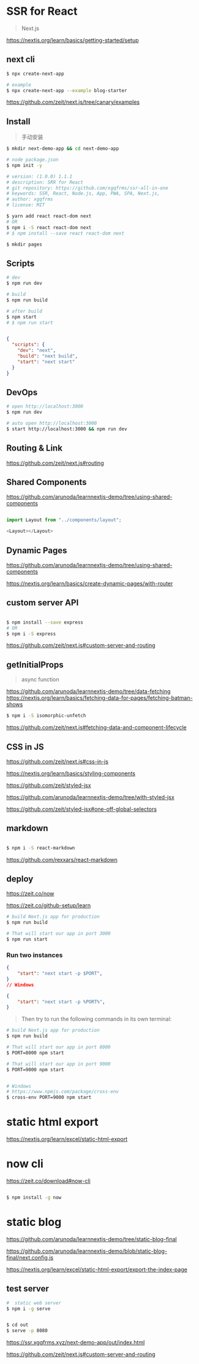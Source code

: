 # SSR for React

> Next.js

https://nextjs.org/learn/basics/getting-started/setup

## next cli

```sh
$ npx create-next-app

# example
$ npx create-next-app --example blog-starter

```

https://github.com/zeit/next.js/tree/canary/examples

## Install

> 手动安装

```sh
$ mkdir next-demo-app && cd next-demo-app

# node package.json
$ npm init -y

# version: (1.0.0) 1.1.1
# description: SRR for React
# git repository: https://github.com/xgqfrms/ssr-all-in-one
# keywords: SSR, React, Node.js, App, PWA, SPA, Next.js,
# author: xgqfrms
# license: MIT

$ yarn add react react-dom next
# OR
$ npm i -S react react-dom next
# $ npm install --save react react-dom next

$ mkdir pages

```

## Scripts

```sh
# dev
$ npm run dev

# build
$ npm run build

# after build
$ npm start
# $ npm run start

```

```json

{
  "scripts": {
    "dev": "next",
    "build": "next build",
    "start": "next start"
  }
}

```

## DevOps

```sh
# open http://localhost:3000
$ npm run dev

# auto open http://localhost:3000
$ start http://localhost:3000 && npm run dev

```

## Routing & Link

https://github.com/zeit/next.js#routing


## Shared Components

https://github.com/arunoda/learnnextjs-demo/tree/using-shared-components

```js

import Layout from "../components/layout";

<Layout></Layout>

```

## Dynamic Pages

https://github.com/arunoda/learnnextjs-demo/tree/using-shared-components

https://nextjs.org/learn/basics/create-dynamic-pages/with-router

## custom server API


```sh

$ npm install --save express
# OR
$ npm i -S express

```

https://github.com/zeit/next.js#custom-server-and-routing

## getInitialProps

> async function


https://github.com/arunoda/learnnextjs-demo/tree/data-fetching
https://nextjs.org/learn/basics/fetching-data-for-pages/fetching-batman-shows


```sh
$ npm i -S isomorphic-unfetch

```

https://github.com/zeit/next.js#fetching-data-and-component-lifecycle


## CSS in JS

https://github.com/zeit/next.js#css-in-js

https://nextjs.org/learn/basics/styling-components

https://github.com/zeit/styled-jsx

https://github.com/arunoda/learnnextjs-demo/tree/with-styled-jsx

https://github.com/zeit/styled-jsx#one-off-global-selectors



## markdown

```sh

$ npm i -S react-markdown

```
https://github.com/rexxars/react-markdown




## deploy


https://zeit.co/now


https://zeit.co/github-setup/learn



```sh
# build Next.js app for production
$ npm run build

# That will start our app in port 3000
$ npm run start

```

### Run two instances

```json
{
    "start": "next start -p $PORT",
}
// Windows

{
    "start": "next start -p %PORT%",
}
```

> Then try to run the following commands in its own terminal:

```sh
# build Next.js app for production
$ npm run build

# That will start our app in port 8000
$ PORT=8000 npm start

# That will start our app in port 9000
$ PORT=9000 npm start


# Windows
# https://www.npmjs.com/package/cross-env
$ cross-env PORT=9000 npm start

```


# static html export

https://nextjs.org/learn/excel/static-html-export


# now cli

https://zeit.co/download#now-cli

```sh

$ npm install -g now

```

# static blog

https://github.com/arunoda/learnnextjs-demo/tree/static-blog-final

https://github.com/arunoda/learnnextjs-demo/blob/static-blog-final/next.config.js

https://nextjs.org/learn/excel/static-html-export/export-the-index-page


## test server

```sh
#  static web server
$ npm i -g serve


$ cd out
$ serve -p 8080

```
https://ssr.xgqfrms.xyz/next-demo-app/out/index.html

https://github.com/zeit/next.js#custom-server-and-routing

